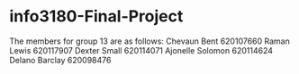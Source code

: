 # info3180-Final-Project

The members for group 13 are as follows:
Chevaun Bent 620107660
Raman Lewis 620117907
Dexter Small 620114071
Ajonelle Solomon 620114624
Delano Barclay 620098476 